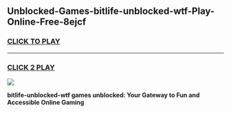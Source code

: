
## Unblocked-Games-bitlife-unblocked-wtf-Play-Online-Free-8ejcf
<h3>
<a href="https://premium76.site?title=bitlife-unblocked-wtf&ref=26A">CLICK TO PLAY</a></h3>
<hr>

<h3>
<a href="https://premium76.site?title=bitlife-unblocked-wtf&ref=26A">CLICK 2 PLAY</a>
  
</h3>

<a href="https://premium76.site?title=bitlife-unblocked-wtf&ref=26A"><img src="https://clearcache.store/games.png"></a>


**bitlife-unblocked-wtf games unblocked: Your Gateway to Fun and Accessible Online Gaming**
